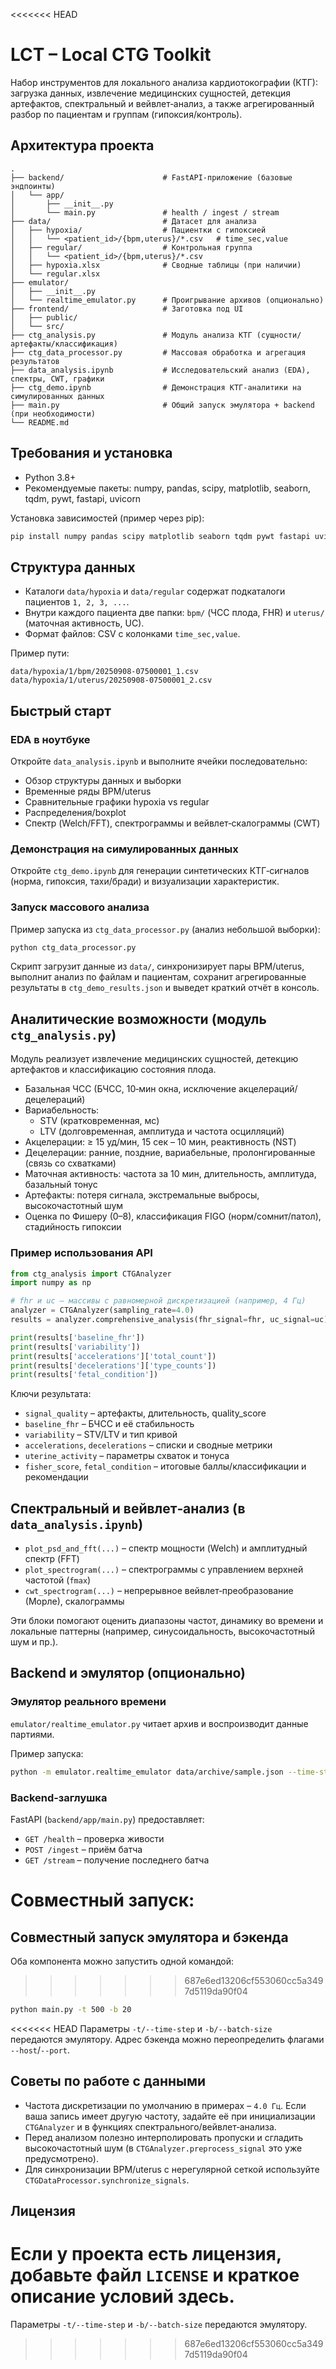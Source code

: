 <<<<<<< HEAD
# LCT – Local CTG Toolkit

Набор инструментов для локального анализа кардиотокографии (КТГ): загрузка данных, извлечение медицинских сущностей, детекция артефактов, спектральный и вейвлет‑анализ, а также агрегированный разбор по пациентам и группам (гипоксия/контроль).

## Архитектура проекта

```
.
├── backend/                      # FastAPI-приложение (базовые эндпоинты)
│   └── app/
│       ├── __init__.py
│       └── main.py               # health / ingest / stream
├── data/                         # Датасет для анализа
│   ├── hypoxia/                  # Пациентки с гипоксией
│   │   └── <patient_id>/{bpm,uterus}/*.csv   # time_sec,value
│   ├── regular/                  # Контрольная группа
│   │   └── <patient_id>/{bpm,uterus}/*.csv
│   ├── hypoxia.xlsx              # Сводные таблицы (при наличии)
│   └── regular.xlsx
├── emulator/
│   ├── __init__.py
│   └── realtime_emulator.py      # Проигрывание архивов (опционально)
├── frontend/                     # Заготовка под UI
│   ├── public/
│   └── src/
├── ctg_analysis.py               # Модуль анализа КТГ (сущности/артефакты/классификация)
├── ctg_data_processor.py         # Массовая обработка и агрегация результатов
├── data_analysis.ipynb           # Исследовательский анализ (EDA), спектры, CWT, графики
├── ctg_demo.ipynb                # Демонстрация КТГ-аналитики на симулированных данных
├── main.py                       # Общий запуск эмулятора + backend (при необходимости)
└── README.md
```

## Требования и установка

- Python 3.8+
- Рекомендуемые пакеты: numpy, pandas, scipy, matplotlib, seaborn, tqdm, pywt, fastapi, uvicorn

Установка зависимостей (пример через pip):

```bash
pip install numpy pandas scipy matplotlib seaborn tqdm pywt fastapi uvicorn
```

## Структура данных

- Каталоги `data/hypoxia` и `data/regular` содержат подкаталоги пациентов `1, 2, 3, ...`.
- Внутри каждого пациента две папки: `bpm/` (ЧСС плода, FHR) и `uterus/` (маточная активность, UC).
- Формат файлов: CSV c колонками `time_sec,value`.

Пример пути:

```
data/hypoxia/1/bpm/20250908-07500001_1.csv
data/hypoxia/1/uterus/20250908-07500001_2.csv
```

## Быстрый старт

### EDA в ноутбуке

Откройте `data_analysis.ipynb` и выполните ячейки последовательно:

- Обзор структуры данных и выборки
- Временные ряды BPM/uterus
- Сравнительные графики hypoxia vs regular
- Распределения/boxplot
- Спектр (Welch/FFT), спектрограммы и вейвлет‑скалограммы (CWT)

### Демонстрация на симулированных данных

Откройте `ctg_demo.ipynb` для генерации синтетических КТГ‑сигналов (норма, гипоксия, тахи/бради) и визуализации характеристик.

### Запуск массового анализа

Пример запуска из `ctg_data_processor.py` (анализ небольшой выборки):

```bash
python ctg_data_processor.py
```

Скрипт загрузит данные из `data/`, синхронизирует пары BPM/uterus, выполнит анализ по файлам и пациентам, сохранит агрегированные результаты в `ctg_demo_results.json` и выведет краткий отчёт в консоль.

## Аналитические возможности (модуль `ctg_analysis.py`)

Модуль реализует извлечение медицинских сущностей, детекцию артефактов и классификацию состояния плода.

- Базальная ЧСС (БЧСС, 10‑мин окна, исключение акцелераций/децелераций)
- Вариабельность: 
  - STV (кратковременная, мс)
  - LTV (долговременная, амплитуда и частота осцилляций)
- Акцелерации: ≥ 15 уд/мин, 15 сек – 10 мин, реактивность (NST)
- Децелерации: ранние, поздние, вариабельные, пролонгированные (связь со схватками)
- Маточная активность: частота за 10 мин, длительность, амплитуда, базальный тонус
- Артефакты: потеря сигнала, экстремальные выбросы, высокочастотный шум
- Оценка по Фишеру (0–8), классификация FIGO (норм/сомнит/патол), стадийность гипоксии

### Пример использования API

```python
from ctg_analysis import CTGAnalyzer
import numpy as np

# fhr и uc — массивы с равномерной дискретизацией (например, 4 Гц)
analyzer = CTGAnalyzer(sampling_rate=4.0)
results = analyzer.comprehensive_analysis(fhr_signal=fhr, uc_signal=uc)

print(results['baseline_fhr'])
print(results['variability'])
print(results['accelerations']['total_count'])
print(results['decelerations']['type_counts'])
print(results['fetal_condition'])
```

Ключи результата:

- `signal_quality` – артефакты, длительность, quality_score
- `baseline_fhr` – БЧСС и её стабильность
- `variability` – STV/LTV и тип кривой
- `accelerations`, `decelerations` – списки и сводные метрики
- `uterine_activity` – параметры схваток и тонуса
- `fisher_score`, `fetal_condition` – итоговые баллы/классификации и рекомендации

## Спектральный и вейвлет‑анализ (в `data_analysis.ipynb`)

- `plot_psd_and_fft(...)` – спектр мощности (Welch) и амплитудный спектр (FFT)
- `plot_spectrogram(...)` – спектрограммы с управлением верхней частотой (`fmax`)
- `cwt_spectrogram(...)` – непрерывное вейвлет‑преобразование (Морле), скалограммы

Эти блоки помогают оценить диапазоны частот, динамику во времени и локальные паттерны (например, синусоидальность, высокочастотный шум и пр.).

## Backend и эмулятор (опционально)

### Эмулятор реального времени

`emulator/realtime_emulator.py` читает архив и воспроизводит данные партиями.

Пример запуска:

```bash
python -m emulator.realtime_emulator data/archive/sample.json --time-step 500 --batch-size 20 --max-batches 10
```

### Backend‑заглушка

FastAPI (`backend/app/main.py`) предоставляет:

- `GET /health` – проверка живости
- `POST /ingest` – приём батча
- `GET /stream` – получение последнего батча

Совместный запуск:
=======
## Совместный запуск эмулятора и бэкенда

Оба компонента можно запустить одной командой:
>>>>>>> 687e6ed13206cf553060cc5a3497d5119da90f04

```bash
python main.py -t 500 -b 20
```

<<<<<<< HEAD
Параметры `-t/--time-step` и `-b/--batch-size` передаются эмулятору. Адрес бэкенда можно переопределить флагами `--host`/`--port`.

## Советы по работе с данными

- Частота дискретизации по умолчанию в примерах – `4.0 Гц`. Если ваша запись имеет другую частоту, задайте её при инициализации `CTGAnalyzer` и в функциях спектрального/вейвлет‑анализа.
- Перед анализом полезно интерполировать пропуски и сгладить высокочастотный шум (в `CTGAnalyzer.preprocess_signal` это уже предусмотрено).
- Для синхронизации BPM/uterus с нерегулярной сеткой используйте `CTGDataProcessor.synchronize_signals`.

## Лицензия

Если у проекта есть лицензия, добавьте файл `LICENSE` и краткое описание условий здесь.
=======
Параметры `-t/--time-step` и `-b/--batch-size` передаются эмулятору. 
>>>>>>> 687e6ed13206cf553060cc5a3497d5119da90f04
